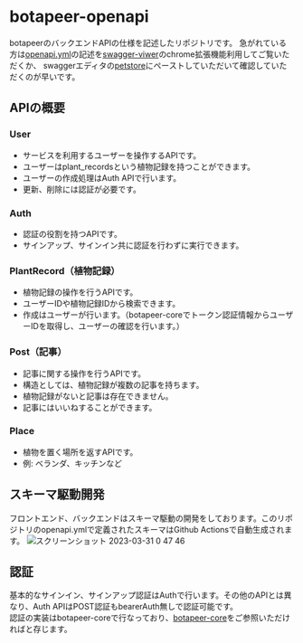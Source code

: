 # botapeer-openapi
botapeerのバックエンドAPIの仕様を記述したリポジトリです。
急がれている方は[openapi.yml](https://github.com/calmandhelp/botapeer-openapi/blob/main/openapi.yml)の記述を[swagger-viwer](https://chrome.google.com/webstore/detail/swagger-viewer/nfmkaonpdmaglhjjlggfhlndofdldfag?hl=ja)のchrome拡張機能利用してご覧いただくか、
swaggerエディタの[petstore](https://editor.swagger.io/)にペーストしていただいて確認していただくのが早いです。 

## APIの概要
### User  
- サービスを利用するユーザーを操作するAPIです。
- ユーザーはplant_recordsという植物記録を持つことができます。
- ユーザーの作成処理はAuth APIで行います。
- 更新、削除には認証が必要です。  
### Auth
- 認証の役割を持つAPIです。
- サインアップ、サインイン共に認証を行わずに実行できます。  
### PlantRecord（植物記録）
- 植物記録の操作を行うAPIです。
- ユーザーIDや植物記録IDから検索できます。  
- 作成はユーザーが行います。（botapeer-coreでトークン認証情報からユーザーIDを取得し、ユーザーの確認を行います。）  
### Post（記事）
- 記事に関する操作を行うAPIです。
- 構造としては、植物記録が複数の記事を持ちます。
- 植物記録がないと記事は存在できません。
- 記事にはいいねすることができます。  
### Place
- 植物を置く場所を返すAPIです。
- 例: ベランダ、キッチンなど  

## スキーマ駆動開発
フロントエンド、バックエンドはスキーマ駆動の開発をしております。このリポジトリのopenapi.ymlで定義されたスキーマはGithub Actionsで自動生成されます。
![スクリーンショット 2023-03-31 0 47 46](https://user-images.githubusercontent.com/39892315/228892308-eba92529-14b6-4cb5-b811-403bd17363ac.png)

## 認証
基本的なサインイン、サインアップ認証はAuthで行います。その他のAPIとは異なり、Auth APIはPOST認証もbearerAuth無しで認証可能です。  
認証の実装はbotapeer-coreで行なっており、[botapeer-core](https://github.com/calmandhelp/botapeer-core)をご参照いただければと存じます。
